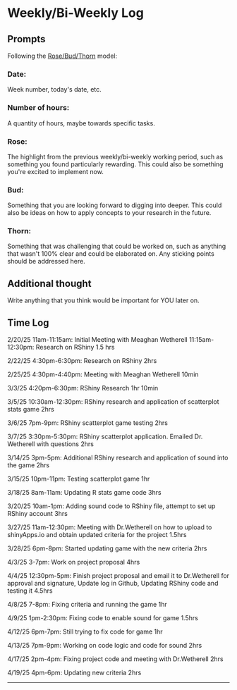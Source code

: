# Weekly/Bi-Weekly Log

## Prompts
Following the [Rose/Bud/Thorn](https://www.panoramaed.com/blog/rose-bud-thorn-activity-and-worksheet#:~:text=%22Rose%2C%20Bud%2C%20Thorn%22%20is%20a%20mindful%20design%2D,day%2C%20week%2C%20or%20month.) model:

### Date: 
Week number, today's date, etc. 


### Number of hours: 
A quantity of hours, maybe towards specific tasks. 

### Rose:
The highlight from the previous weekly/bi-weekly working period, such as something you found particularly rewarding. This could also be something you're excited to implement now.

### Bud: 
Something that you are looking forward to digging into deeper. This could also be ideas on how to apply concepts to your research in the future. 

### Thorn: 
Something that was challenging that could be worked on, such as anything that wasn't 100% clear and could be elaborated on. Any sticking points should be addressed here. 

## Additional thought
Write anything that you think would be important for YOU later on.




## Time Log
2/20/25
11am-11:15am: Initial Meeting with Meaghan Wetherell
11:15am-12:30pm: Research on RShiny
1.5 hrs

2/22/25
4:30pm-6:30pm: Research on RShiny
2hrs

2/25/25
4:30pm-4:40pm: Meeting with Meaghan Wetherell
10min

3/3/25
4:20pm-6:30pm: RShiny Research
1hr 10min

3/5/25
10:30am-12:30pm: RShiny research and application of scatterplot stats game
2hrs

3/6/25
7pm-9pm: RShiny scatterplot game testing
2hrs

3/7/25
3:30pm-5:30pm: RShiny scatterplot application. Emailed Dr. Wetherell with questions
2hrs

3/14/25
3pm-5pm: Additional RShiny research and application of sound into the game
2hrs

3/15/25
10pm-11pm: Testing scatterplot game
1hr

3/18/25
8am-11am: Updating R stats game code
3hrs

3/20/25
10am-1pm: Adding sound code to RShiny file, attempt to set up RShiny account
3hrs

3/27/25
11am-12:30pm: Meeting with Dr.Wetherell on how to upload to shinyApps.io and obtain updated criteria for the project
1.5hrs

3/28/25
6pm-8pm: Started updating game with the new criteria 
2hrs

4/3/25
3-7pm: Work on project proposal
4hrs

4/4/25
12:30pm-5pm: Finish project proposal and email it to Dr.Wetherell for approval and signature, Update log in Github, Updating RShiny code and testing it
4.5hrs

4/8/25
7-8pm: Fixing criteria and running the game
1hr

4/9/25
1pm-2:30pm: Fixing code to enable sound for game
1.5hrs

4/12/25
6pm-7pm: Still trying to fix code for game
1hr

4/13/25
7pm-9pm: Working on code logic and code for sound
2hrs

4/17/25
2pm-4pm: Fixing project code and meeting with Dr.Wetherell
2hrs

4/19/25
4pm-6pm: Updating new criteria
2hrs

---

